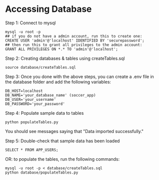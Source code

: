 # Accessing Database

Step 1: Connect to mysql

```
mysql -u root -p
## if you do not have a admin account, run this to create one:
CREATE USER 'admin'@'localhost' IDENTIFIED BY 'securepassword';
## then run this to grant all privileges to the admin account:
GRANT ALL PRIVILEGES ON *.* TO 'admin'@'localhost';
```

Step 2: Creating databases & tables using createTables.sql

```
source database/createTables.sql
```

Step 3: Once you done with the above steps, you can create a .env file in the database folder and add the following variables:

```
DB_HOST=localhost
DB_NAME='your_database_name' (soccer_app)
DB_USER='your_username'
DB_PASSWORD='your_password'
```

Step 4: Populate sample data to tables

```
python populateTables.py
```

You should see messages saying that "Data imported successfully."

Step 5: Double-check that sample data has been loaded

```
SELECT * FROM APP_USERS;
```

OR: to populate the tables, run the following commands:

```
mysql -u root -p < database/createTables.sql
python database/populateTables.py
```
